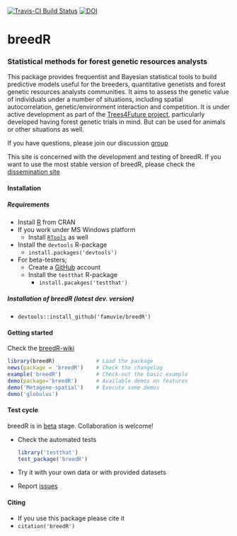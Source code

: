 [![Travis-CI Build Status](https://travis-ci.org/famuvie/breedR.png?branch=master)](https://travis-ci.org/famuvie/breedR)
[![DOI](https://zenodo.org/badge/4357/famuvie/breedR.svg)](https://zenodo.org/badge/latestdoi/4357/famuvie/breedR)

breedR
======

### Statistical methods for forest genetic resources analysts

This package provides frequentist and Bayesian statistical tools to build predictive models useful for the breeders, quantitative genetists and forest genetic resources analysts communities. It aims to assess the genetic value of individuals under a number of situations, including spatial autocorrelation, genetic/environment interaction and competition. It is under active development as part of the [Trees4Future project](http://www.trees4future.eu/ "T4F"), particularly developed having forest genetic trials in mind. But can be used for animals or other situations as well.

If you have questions, please join our discussion [group](http://groups.google.com/group/breedr)

This site is concerned with the development and testing of breedR.
If you want to use the most stable version of breedR, please check the [dissemination site](http://famuvie.github.io/breedR/)

#### Installation

##### Requirements
- Install [R](http://cran.r-project.org/ "CRAN") from CRAN
- If you work under MS Windows platform
  - Install [`RTools`](http://cran.r-project.org/bin/windows/Rtools/) as well
- Install the `devtools` R-package
  - `install.packages('devtools')`
- For beta-testers;
  - Create a [GitHub](https://github.com/join) account
  - Install the `testthat` R-package
    - `install.pacakges('testthat')`

##### Installation of breedR (latest dev. version)
  - `devtools::install_github('famuvie/breedR')`

#### Getting started
Check the [breedR-wiki](https://github.com/famuvie/breedR/wiki)
  ```R
  library(breedR)             # Load the package
  news(package = 'breedR')    # Check the changelog
  example('breedR')           # Check-out the basic example
  demo(package='breedR')      # Available demos on features
  demo('Metagene-spatial')    # Execute some demos
  demo('globulus')
  ```

#### Test cycle
breedR is in [beta](https://en.wikipedia.org/wiki/Development_stage#Beta) stage. Collaboration is welcome!
- Check the automated tests
  ```R
  library('testthat')
  test_package('breedR')
  ```
  
- Try it with your own data or with provided datasets
- Report [issues](https://github.com/famuvie/breedR/issues "Issues page")

#### Citing
- If you use this package please cite it
- `citation('breedR')`
